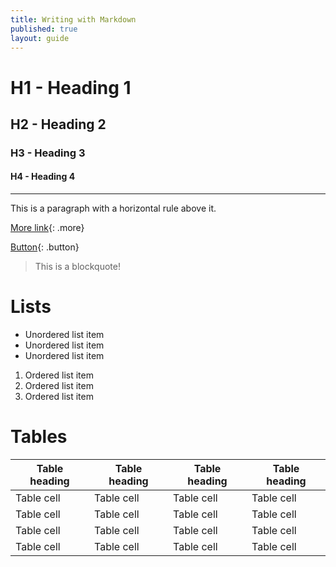 ```yaml
---
title: Writing with Markdown
published: true
layout: guide
---
```


# H1 - Heading 1

## H2 - Heading 2

### H3 - Heading 3

#### H4 - Heading 4

---

This is a paragraph with a horizontal rule above it.

[More link](http://example.org){: .more}

[Button](http://example.org){: .button}

> This is a blockquote!

# Lists

- Unordered list item
- Unordered list item
- Unordered list item

1. Ordered list item
2. Ordered list item
3. Ordered list item

# Tables

| Table heading | Table heading | Table heading | Table heading |
| ------------- | ------------- | ------------- | ------------- |
| Table cell    | Table cell    | Table cell    | Table cell    |
| Table cell    | Table cell    | Table cell    | Table cell    |
| Table cell    | Table cell    | Table cell    | Table cell    |
| Table cell    | Table cell    | Table cell    | Table cell    |

